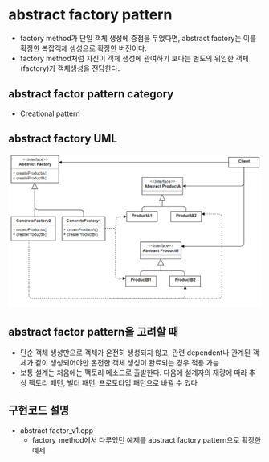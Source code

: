 # abstract factory pattern
* factory method가 단일 객체 생성에 중점을 두었다면, abstract factory는 이를 확장한 복잡객체 생성으로 확장한 버전이다.
* factory method처럼 자신이 객체 생성에 관여하기 보다는 별도의 위임한 객체(factory)가 객체생성을 전담한다.

## abstract factor pattern category
* Creational pattern

## abstract factory UML
![abstract_factory](/docs/images/abstract_factory.png)

## abstract factor pattern을 고려할 때
* 단순 객체 생성만으로 객체가 온전히 생성되지 않고, 관련 dependent나 관계된 객체가 같이 생성되어야만 온전한 객체 생성이 완료되는 경우 적용 가능
* 보통 설계는 처음에는 팩토리 메소드로 출발한다. 다음에 설계자의 재량에 따라 추상 팩토리 패턴, 빌더 패턴, 프로토타입 패턴으로 바뀔 수 있다

## 구현코드 설명
* abstract factor_v1.cpp
	* factory_method에서 다루었던 예제를 abstract factory pattern으로 확장한 예제
